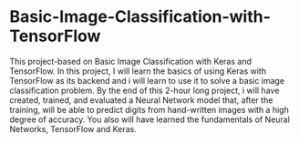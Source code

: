 # Basic-Image-Classification-with-TensorFlow
This project-based on Basic Image Classification with Keras and TensorFlow. In this project, I will learn the basics of using Keras with TensorFlow as its backend and i will learn to use it to solve a basic image classification problem. By the end of this 2-hour long project, i will have created, trained, and evaluated a Neural Network model that, after the training, will be able to predict digits from hand-written images with a high degree of accuracy. You also will have learned the fundamentals of Neural Networks, TensorFlow and Keras.
